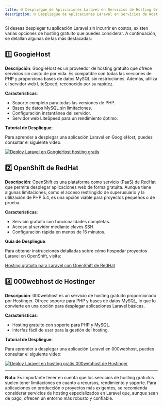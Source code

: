 ```yaml
---
title: 🌐 Despliegue de Aplicaciones Laravel en Servicios de Hosting Gratuitos
description: 🌐 Despliegue de Aplicaciones Laravel en Servicios de Hosting Gratuitos
---
```


Si deseas desplegar tu aplicación Laravel sin incurrir en costos, existen varias opciones de hosting gratuito que puedes considerar. A continuación, se detallan algunas de las más destacadas:

## 1️⃣ GoogieHost

**Descripción**: GoogieHost es un proveedor de hosting gratuito que ofrece servicios sin costo de por vida. Es compatible con todas las versiones de PHP y proporciona bases de datos MySQL sin restricciones. Además, utiliza el servidor web LiteSpeed, reconocido por su rapidez.

**Características**:

- Soporte completo para todas las versiones de PHP.
- Bases de datos MySQL sin limitaciones.
- Configuración instantánea del servidor.
- Servidor web LiteSpeed para un rendimiento óptimo.

**Tutorial de Despliegue**:

Para aprender a desplegar una aplicación Laravel en GoogieHost, puedes consultar el siguiente video:

[![Deploy Laravel en GoogieHost hosting gratis](https://img.youtube.com/vi/xqV2FjD_sGc/0.jpg)](https://www.youtube.com/watch?v=xqV2FjD_sGc)

## 2️⃣ OpenShift de RedHat

**Descripción**: OpenShift es una plataforma como servicio (PaaS) de RedHat que permite desplegar aplicaciones web de forma gratuita. Aunque tiene algunas limitaciones, como el acceso restringido de superusuario y la utilización de PHP 5.4, es una opción viable para proyectos pequeños o de prueba.

**Características**:

- Servicio gratuito con funcionalidades completas.
- Acceso al servidor mediante claves SSH.
- Configuración rápida en menos de 15 minutos.

**Guía de Despliegue**:

Para obtener instrucciones detalladas sobre cómo hospedar proyectos Laravel en OpenShift, visita:

[Hosting gratuito para Laravel con OpenShift de RedHat](https://styde.net/hosting-gratuito-para-laravel-con-openshift-de-redhat/)

## 3️⃣ 000webhost de Hostinger

**Descripción**: 000webhost es un servicio de hosting gratuito proporcionado por Hostinger. Ofrece soporte para PHP y bases de datos MySQL, lo que lo convierte en una opción para desplegar aplicaciones Laravel básicas.

**Características**:

- Hosting gratuito con soporte para PHP y MySQL.
- Interfaz fácil de usar para la gestión del hosting.

**Tutorial de Despliegue**:

Para aprender a desplegar una aplicación Laravel en 000webhost, puedes consultar el siguiente video:

[![Deploy Laravel en hosting gratis 000webhost de Hostinger](https://img.youtube.com/vi/G3iUazPh6Ts/0.jpg)](https://www.youtube.com/watch?v=G3iUazPh6Ts)

---

**Nota**: Es importante tener en cuenta que los servicios de hosting gratuitos suelen tener limitaciones en cuanto a recursos, rendimiento y soporte. Para aplicaciones en producción o proyectos más exigentes, se recomienda considerar servicios de hosting especializados en Laravel que, aunque sean de pago, ofrecen un entorno más robusto y confiable.

